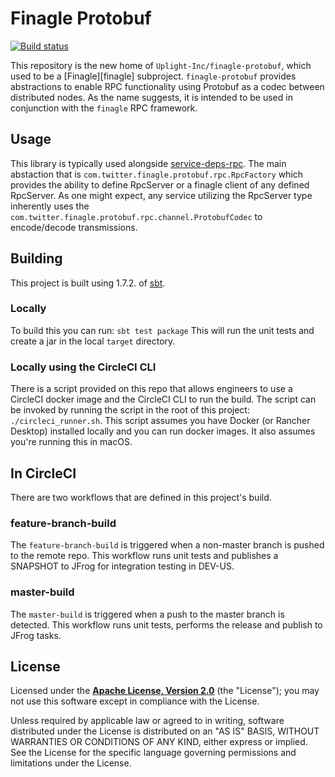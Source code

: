 # Finagle Protobuf

[![Build status](https://circleci.com/gh/Uplight-Inc/finagle-protobuf/tree/DIG-1843_Resurrectw212.svg?style=svg)](https://circleci.com/gh/Uplight-Inc/finagle-protobuf/?branch=DIG-1843_Resurrectw212)

This repository is the new home of `Uplight-Inc/finagle-protobuf`, which used to be a [Finagle][finagle] subproject.
`finagle-protobuf` provides abstractions to enable RPC functionality using Protobuf as a codec between distributed nodes.
As the name suggests, it is intended to be used in conjunction with the `finagle` RPC framework.

## Usage

This library is typically used alongside [service-deps-rpc](https://github.com/tendrilinc/platform-services-deps/tree/master/service-deps-rpc).
The main abstaction that is `com.twitter.finagle.protobuf.rpc.RpcFactory` which provides the ability to define RpcServer or a finagle client
of any defined RpcServer. As one might expect, any service utilizing the RpcServer type inherently uses the
`com.twitter.finagle.protobuf.rpc.channel.ProtobufCodec` to encode/decode transmissions.

## Building

This project is built using 1.7.2. of [sbt](https://www.scala-sbt.org/download.html).

### Locally
To build this you can run:
```sbt test package```
This will run the unit tests and create a jar in the local `target` directory.

### Locally using the CircleCI CLI

There is a script provided on this repo that allows engineers to
use a CircleCI docker image and the CircleCI CLI to run the build.
The script can be invoked by running the script in the root of this
project: `./circleci_runner.sh`. This script assumes you have Docker
(or Rancher Desktop) installed locally and you can run docker images.
It also assumes you're running this in macOS.

## In CircleCI
There are two workflows that are defined in this project's build.

### feature-branch-build
The `feature-branch-build` is triggered when a non-master branch is pushed
to the remote repo. This workflow runs unit tests and publishes a SNAPSHOT
to JFrog for integration testing in DEV-US.

### master-build
The `master-build` is triggered when a push to the master branch is detected.
This workflow runs unit tests, performs the release and publish to JFrog
tasks.

## License

Licensed under the **[Apache License, Version 2.0](http://www.apache.org/licenses/LICENSE-2.0)** (the "License");
you may not use this software except in compliance with the License.

Unless required by applicable law or agreed to in writing, software
distributed under the License is distributed on an "AS IS" BASIS,
WITHOUT WARRANTIES OR CONDITIONS OF ANY KIND, either express or implied.
See the License for the specific language governing permissions and
limitations under the License.
